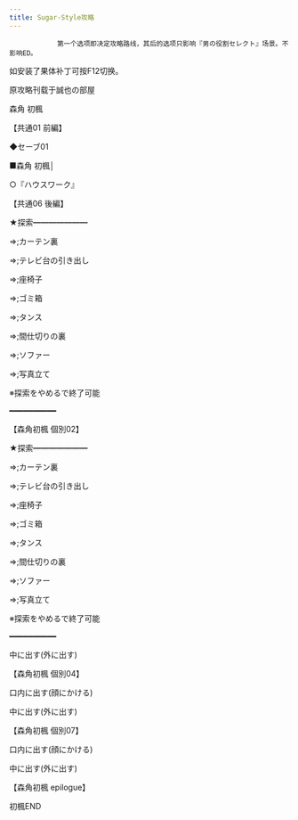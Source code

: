 ```yaml
---
title: Sugar-Style攻略
---
```


                第一个选项即决定攻略路线，其后的选项只影响『男の役割セレクト』场景。不影响ED。

如安装了果体补丁可按F12切换。



原攻略刊载于誠也の部屋



森角 初楓



【共通01 前編】

◆セーブ01

■森角 初楓│

○『ハウスワーク』



【共通06 後編】

★探索━━━━━━━

⇒;カーテン裏

⇒;テレビ台の引き出し

⇒;座椅子

⇒;ゴミ箱

⇒;タンス

⇒;間仕切りの裏

⇒;ソファー

⇒;写真立て

※探索をやめるで終了可能

━━━━━━━━━━



【森角初楓 個別02】

★探索━━━━━━━

⇒;カーテン裏

⇒;テレビ台の引き出し

⇒;座椅子

⇒;ゴミ箱

⇒;タンス

⇒;間仕切りの裏

⇒;ソファー

⇒;写真立て

※探索をやめるで終了可能

━━━━━━━━━━

中に出す(外に出す)



【森角初楓 個別04】

口内に出す(顔にかける)

中に出す(外に出す)



【森角初楓 個別07】

口内に出す(顔にかける)

中に出す(外に出す)



【森角初楓 epilogue】



初楓END




              
